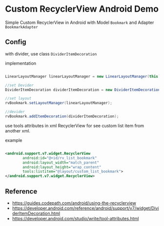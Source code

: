 # Custom RecyclerView Android Demo

Simple Custom RecyclerView in Android with Model <code>Bookmark</code> and Adapter <code>BookmarkAdapter</code>

## Config

with divider, use class <code>DividerItemDecoration</code>

implementation

```java

LinearLayoutManager linearLayoutManager = new LinearLayoutManager(this);

//set Devider
DividerItemDecoration dividerItemDecoration = new DividerItemDecoration(rvBookmark.getContext(), linearLayoutManager.getOrientation());

//set layout
rvBookmark.setLayoutManager(linearLayoutManager);

//devider
rvBookmark.addItemDecoration(dividerItemDecoration);

```
use tools attributes in xml RecyclerView for see custom list item from another xml.

example

``` xml

<android.support.v7.widget.RecyclerView
        android:id="@+id/rv_list_bookmark"
        android:layout_width="match_parent"
        android:layout_height="wrap_content"
        tools:listitem="@layout/custom_list_bookmark">
</android.support.v7.widget.RecyclerView>

```


## Reference

- https://guides.codepath.com/android/using-the-recyclerview
- https://developer.android.com/reference/android/support/v7/widget/DividerItemDecoration.html
- https://developer.android.com/studio/write/tool-attributes.html
